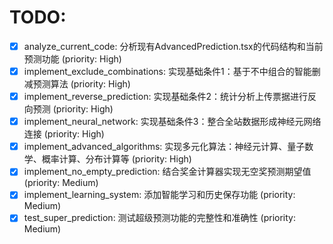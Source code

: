 # TODO:

- [x] analyze_current_code: 分析现有AdvancedPrediction.tsx的代码结构和当前预测功能 (priority: High)
- [x] implement_exclude_combinations: 实现基础条件1：基于不中组合的智能删减预测算法 (priority: High)
- [x] implement_reverse_prediction: 实现基础条件2：统计分析上传票据进行反向预测 (priority: High)
- [x] implement_neural_network: 实现基础条件3：整合全站数据形成神经元网络连接 (priority: High)
- [x] implement_advanced_algorithms: 实现多元化算法：神经元计算、量子数学、概率计算、分布计算等 (priority: High)
- [x] implement_no_empty_prediction: 结合奖金计算器实现无空奖预测期望值 (priority: Medium)
- [x] implement_learning_system: 添加智能学习和历史保存功能 (priority: Medium)
- [x] test_super_prediction: 测试超级预测功能的完整性和准确性 (priority: Medium)
